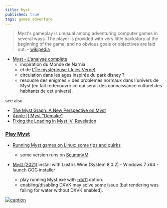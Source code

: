 ```yaml
---
title: Myst
published: true
tags: games adventure
---
```

> Myst's gameplay is unusual among adventuring computer games in several ways. The player is provided with very little backstory at the beginning of the game, and no obvious goals or objectives are laid out. - [wikipedia](https://en.wikipedia.org/wiki/Myst) 

- [Myst - L'analyse complète](https://www.youtube.com/watch?v=1xMSNMrlJ0s)
	- inspiration du Monde de Narnia
    - et de [L'Île mystérieuse (Jules Verne)](https://fr.wikipedia.org/wiki/L%27%C3%8Ele_myst%C3%A9rieuse)
    - circulation dans les ages inspirée du park disney ?
    - resoudre des enigmes = des problemes normaux dans l'univers de Myst (en fait redecouvrir ce qui serait des connaissance culturel des habitants de cet univers).
    
see also
- [	The Myst Graph: A New Perspective on Myst](https://news.ycombinator.com/item?id=43549293)
- [Apple \]\[ Myst "Demake"](http://www.deater.net/weave/vmwprod/mist/)
- [Fixing the Loading in Myst IV: Revelation](https://medium.com/@tomysshadow/fixing-the-loading-in-myst-iv-revelation-86e2814afbf8)

### [Play Myst](https://www.reddit.com/r/myst/comments/15j3pdh/confused_on_which_version_of_myst_i_should_play/)

- [Running Myst games on Linux: some tips and quirks ](https://www.reddit.com/r/myst/comments/n3jra6/running_myst_games_on_linux_some_tips_and_quirks/)
	- some version runs on [ScummVM](https://www.scummvm.org/compatibility/)

- [Myst (2021)](https://adventuregamers.com/articles/view/myst-2021) install with Lustris Wine (System 8.0.2) - Windows 7 x64 - launch GOG installer
	- play  running Myst.exe with [-dx11](https://appdb.winehq.org/objectManager.php?sClass=version&iId=40229#knownbugs) option.
    - enabling/disabling DXVK may solve some issue (but rendering was failing for water without DXVK enabled).

[![caption](https://external-content.duckduckgo.com/iu/?u=https%3A%2F%2Fcdn.wccftech.com%2Fwp-content%2Fuploads%2F2021%2F08%2Fmyst-remakeHD-scaled.jpg&f=1&nofb=1&ipt=85912b5061d51d9c770da34940ecb028281490c1a6def7d39321f804832f0c9e&ipo=images)](https://duckduckgo.com/?t=lm&q=myst&iax=images&ia=images&iai=https%3A%2F%2Fcdn.wccftech.com%2Fwp-content%2Fuploads%2F2021%2F08%2Fmyst-remakeHD-scaled.jpg)
